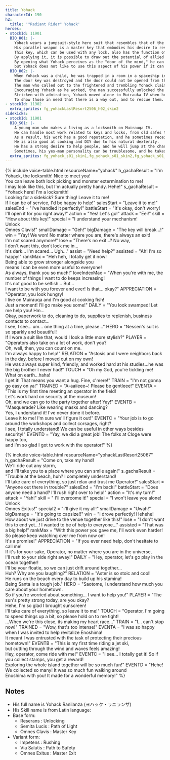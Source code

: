 ```yaml
---
title: Yohack
characterId: 190
h2:
  title: '"Radiant Rider" Yohack'
heroes:
- stockId: 11901
  BIO_H01: |-
    Yohack wears a jumpsuit-style hero suit that resembles that of the locksmith who once saved him.
    His parallel weapon is a master key that embodies his desire to rescue trapped people.
    This key, which can be used with any lock, also has the function of unlocking the subject's mind as if it were a locked door.
    By applying it, it is possible to draw out the potential of allied heroes and support them.
    By opening what Yohack perceives as the "door of the mind," he can learn things of the subject that they would not normally say,
    but Yohack does not like to use this aspect of his power if it can be helped, seeing it as stepping into the heart of another person uninvited.
  BIO_H02: |-
    When Yohack was a child, he was trapped in a room in a spaceship in the aftermath of the Kaibutsu disaster.
    The door key was destroyed and the door could not be opened from the inside.
    The man who called out to the frightened and trembling Yohack claimed to be a locksmith.
    Encouraging Yohack as he worked, the man successfully unlocked the door to freedom.
    Stricken with admiration, Yohack moved alone to Muirauka IV when he came of age, where the man had a shop, and studied as a locksmith under him.
    To show those in need that there is a way out, and to rescue them. 
- stockId: 11902
  extra_sprites: fg_yohackLastResort2506_h02_skin2
sidekicks:
- stockId: 11901
  BIO_S01: |-
    A young man who makes a living as a locksmith on Muirauqa IV.
    He can handle most work related to keys and locks, from old safes to electronic locks.
    As a result, his work has a good reputation, and he sometimes receives requests from other stars.
    He is also good at cooking and DIY due to his natural dexterity.
    He has a strong desire to help people, and he will jump at the chance to accept any request asked of him, so he is appreciated by the neighbors.
    Sometimes, his yes-man personality can be troublesome, and he takes on so many requests that he gets overwhelmed.
  extra_sprites: fg_yohack_s01_skin1,fg_yohack_s01_skin2,fg_yohack_s01_skin3
---
```


{% include voice-table.html resourceName="yohack"
h_gachaResult = "I'm Yohack, the locksmith! Nice to meet you!<br>You can leave both lock picking and monster extermination to me!<br>I may look like this, but I'm actually pretty handy. Hehe!"
s_gachaResult = "Yohack here! I'm a locksmith!<br>Looking for a sidekick? Sure thing! Leave it to me!<br>If I can be of service, I'd be happy to help!"
salesStart = "Leave it to me!"
salesEnd = "I've handled it perfectly!"
battleStart = "It's okay, don't worry! I'll open it for you right away!"
action = "Yes! Let's go!"
attack = "Eei!"
skill = "How about this key!"
special = "I understand your mechanism!<br>Unlock<br>Omnes Clavis!"
smallDamage = "Geh!"
bigDamage = "The key will break...!"
win = "Yay! We won! No matter where you are, there's always an exit!<br>I'm not scared anymore!"
lose = "There's no exit...? No way,<br>I don't want this, don't lock me in...<br>It's dark... I'm scared... Ugh..."
assist = "Need help?"
assisted = "Ah! I'm so happy!"
rankMax = "Heh heh, I totally get it now!<br> Being able to grow stronger alongside you<br>means I can be even more useful to everyone!<br>As always, thank you so much!"
loveIndexMax =  "When you're with me, the number of things I want to do keeps increasing!<br>It's not good to be selfish... But...<br>I want to be with you forever and ever! Is that... okay?"
APPRECIATION = "Operator, you look hungry!<br>I live on Muirauqa and I'm good at cooking fish!<br>Just a moment! I'll go make you some!"
DAILY = "You look swamped! Let me help you! Hm...<br>Okay, paperwork to do, cleaning to do, supplies to replenish, business contacts to contact...<br>I see, I see... um... one thing at a time, please..."
HERO = "Nessen's suit is so sparkly and beautiful!<br>If I wore a suit like that, would I look a little more stylish?"
PLAYER = "Operators also take on a lot of work, don't you? <br>Oh, well, then, you can count on me. <br>I'm always happy to help!"
RELATION = "Astosis and I were neighbors back in the day, before I moved out on my own!<br>He was always super kind, friendly, and worked hard at his studies...he was the big brother I never had!"
TOUCH = "Oh my God, you're tickling me! What on earth...haha!<br>I get it! That means you want a hug. Fine, c'mere!"
TRAIN = "I'm not gonna go easy on ya!"
TRAINED = "A-aaiieee~! Please be gentleee!"
EVENTA = "This is my first time meeting an operator in the field!<br>Let's work hard on security at the museum!<br>Oh, and we can go to the party together after! Yay!"
EVENTB = "Masquerade? Like wearing masks and dancing?<br>Yes, I understand it! I've never done it before.<br>Leave it to me! I'm sure we'll figure it out!"
EVENTC = "Your job is to go around the workshops and collect corsages, right?<br>I see, I totally understand! We can be useful in other ways besides security!"
EVENTD = "Yay, we did a great job! The folks at Cloge were happy too,<br>and I'm so glad I got to work with the operator!"
%}

{% include voice-table.html resourceName="yohackLastResort25067"
h_gachaResult = "Come on, take my hand!<br>We'll ride out any storm,<br>and I'll take you to a place where you can smile again!"
s_gachaResult = "Trouble at the beach, huh? I completely understand!<br>I'll take care of everything, so just relax and trust me Operator!"
salesStart = "Anyone out there in trouble?"
salesEnd = "I'm back!"
battleStart = "Does anyone need a hand? I'll rush right over to help!"
action = "It's my turn!"
attack = "Yah!"
skill = "	I'll overcome it!"
special = "I won't leave you alone!<br>Unlock<br>Omnes Exitus!"
special2 = "I'll give it my all!"
smallDamage = "Uwah!"
bigDamage = "It's going to capsize!!"
win = "I drove perfectly! Hehehe!<br>How about we just drive to the venue together like this!"
lose = "I don't want this to end yet...! I wanted to be of help to everyone..."
assisted = "That was a big help!"
rankMax = "With this power you gave me, I'll work even harder!<br>So please keep watching over me from now on!<br>It's a promise!"
APPRECIATION = "If you ever need help, don't hesitate to call me!<br>If it's for your sake, Operator, no matter where you are in the universe,<br>I'll rush to your side right away!"
DAILY = "Hey, operator, let's go play in the ocean together!<br>I'll be your floatie, so we can just drift around together...<br>Huh? Why are you laughing?"
RELATION = "Aster is so stoic and cool!<br>He runs on the beach every day to build up his stamina!<br>Being Santa is a tough job."
HERO = "Saotome, I understand how much you care about your hometown.<br>So if you're worried about something... I want to help you!"
PLAYER = "The sun's pretty strong today, are you okay?<br>Hehe, I'm so glad I brought sunscreen!<br>I'll take care of everything, so leave it to me!"
TOUCH = "Operator, I'm going to speed things up a bit, so please hold on to me tight!<br>...When we're this close, its making my heart race..."
TRAIN = "I... can't stop now!"
TRAINED = "Wow, that's too intense!"
EVENTA = "I was so happy when I was invited to help revitalize Enoshima!<br>It meant I was entrusted with the task of protecting their precious hometown!"
EVENTB = "This is my first time riding a jet ski,<br>but cutting through the wind and waves feels amazing!<br>Hey, operator, come ride with me!"
EVENTC = "I see... I totally get it! So if you collect stamps, you get a reward!<br>Exploring the whole island together will be so much fun!"
EVENTD = "Hehe! We collected so many! It was so much fun walking around<br>Enoshima with you! It made for a wonderful memory!"
%}

## Notes
- His full name is Yohack Ranilanza (ヨハック・ラニランザ)
- His Skill name is from Latin language:
- Base form:
  - Reserans : Unlocking
  - Semita Lucis : Path of Light
  - Omnes Clavis : Master Key
- Variant form:
  - Impetens : Rushing
  - Via Salutis : Path to Safety
  - Omnes Exitus : Master Exit

